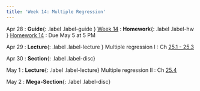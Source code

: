 ```yaml
---
title: 'Week 14: Multiple Regression'
---
```


Apr 28
: **Guide**{: .label .label-guide } [Week 14](/assets/guides/spring25/week14.pdf)
: **Homework**{: .label .label-hw } [Homework 14](http://prob140.datahub.berkeley.edu/hub/user-redirect/git-pull?repo=https://github.com/prob140/materials-sp25&branch=main&subPath=hw/Homework_14.ipynb)
    : Due May 5 at 5 PM

Apr 29
: **Lecture**{: .label .label-lecture } Multiple regression I
    : Ch [25.1 - 25.3](http://prob140.org/textbook/content/Chapter_25/00_Multiple_Regression.html#)

Apr 30
: **Section**{: .label .label-disc}

May 1
: **Lecture**{: .label .label-lecture} Multiple regression II
    : Ch [25.4](http://prob140.org/textbook/content/Chapter_25/04_Multiple_Regression.html)

May 2
: **Mega-Section**{: .label .label-disc}
